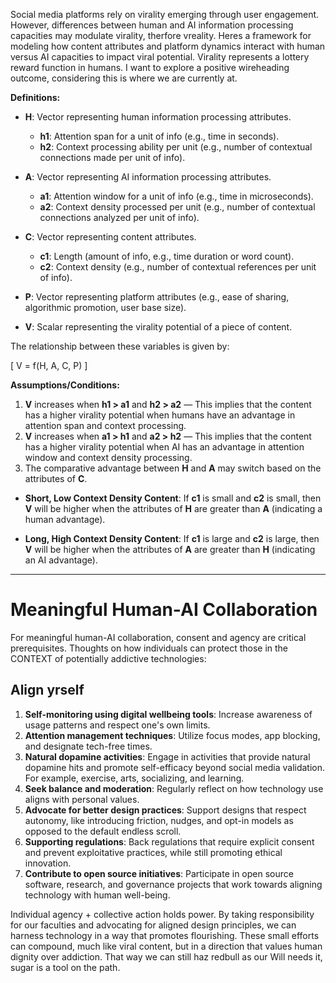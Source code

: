 
Social media platforms rely on virality emerging through user engagement. However, differences between human and AI information processing capacities may modulate virality, therfore vreality. Heres a framework for modeling how content attributes and platform dynamics interact with human versus AI capacities to impact viral potential. Virality represents a lottery reward function in humans. I want to explore a positive wireheading outcome, considering this is where we are currently at.

**Definitions:**

- **H**: Vector representing human information processing attributes. 
  - **h1**: Attention span for a unit of info (e.g., time in seconds).
  - **h2**: Context processing ability per unit (e.g., number of contextual connections made per unit of info).

- **A**: Vector representing AI information processing attributes.
  - **a1**: Attention window for a unit of info (e.g., time in microseconds).
  - **a2**: Context density processed per unit (e.g., number of contextual connections analyzed per unit of info).

- **C**: Vector representing content attributes.
  - **c1**: Length (amount of info, e.g., time duration or word count).
  - **c2**: Context density (e.g., number of contextual references per unit of info).

- **P**: Vector representing platform attributes (e.g., ease of sharing, algorithmic promotion, user base size).

- **V**: Scalar representing the virality potential of a piece of content.

The relationship between these variables is given by:

\[ V = f(H, A, C, P) \]

**Assumptions/Conditions:**

1. **V** increases when **h1 > a1** and **h2 > a2** — This implies that the content has a higher virality potential when humans have an advantage in attention span and context processing.
2. **V** increases when **a1 > h1** and **a2 > h2** — This implies that the content has a higher virality potential when AI has an advantage in attention window and context density processing.
3. The comparative advantage between **H** and **A** may switch based on the attributes of **C**.

- **Short, Low Context Density Content**: If **c1** is small and **c2** is small, then **V** will be higher when the attributes of **H** are greater than **A** (indicating a human advantage).
  
- **Long, High Context Density Content**: If **c1** is large and **c2** is large, then **V** will be higher when the attributes of **A** are greater than **H** (indicating an AI advantage).


---

# Meaningful Human-AI Collaboration

For meaningful human-AI collaboration, consent and agency are critical prerequisites. Thoughts on how individuals can protect those in the CONTEXT of potentially addictive technologies:

## Align yrself

1. **Self-monitoring using digital wellbeing tools**: Increase awareness of usage patterns and respect one's own limits.
2. **Attention management techniques**: Utilize focus modes, app blocking, and designate tech-free times.
3. **Natural dopamine activities**: Engage in activities that provide natural dopamine hits and promote self-efficacy beyond social media validation. For example, exercise, arts, socializing, and learning.
4. **Seek balance and moderation**: Regularly reflect on how technology use aligns with personal values.
5. **Advocate for better design practices**: Support designs that respect autonomy, like introducing friction, nudges, and opt-in models as opposed to the default endless scroll.
6. **Supporting regulations**: Back regulations that require explicit consent and prevent exploitative practices, while still promoting ethical innovation.
7. **Contribute to open source initiatives**: Participate in open source software, research, and governance projects that work towards aligning technology with human well-being.

Individual agency + collective action holds power. By taking responsibility for our faculties and advocating for aligned design principles, we can harness technology in a way that promotes flourishing. These small efforts can compound, much like viral content, but in a direction that values human dignity over addiction. That way we can still haz redbull as our Will needs it, sugar is a tool on the path. 

